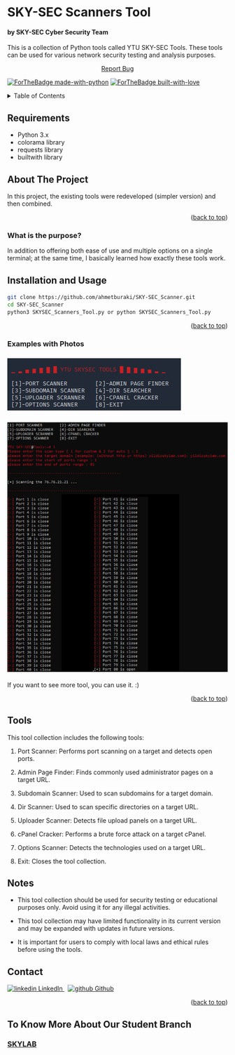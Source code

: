 <a name="readme-top"></a>

# SKY-SEC Scanners Tool
#### by SKY-SEC Cyber Security Team 

This is a collection of Python tools called YTU SKY-SEC Tools. These tools can be used for various network security testing and analysis purposes.

<div align="center">
    <p align="center">
        <a href="mailto:ahmetimalf2@gmail.com">Report Bug</a>
    </p>
</div>

[![ForTheBadge made-with-python](http://ForTheBadge.com/images/badges/made-with-python.svg)](https://www.python.org/)
[![ForTheBadge built-with-love](http://ForTheBadge.com/images/badges/built-with-love.svg)](https://GitHub.com/ahmetburaki/)

<details>
  <summary>Table of Contents</summary>
  <ol>
    <li>
      <a href="#about-the-project">About The Project</a>
      <ul>
        <li><a href="what-is-the-purpose">What Is The Purpose?</a></li>
      </ul>
    </li>
    <li>
      <a href="#usage">Usage</a>
      <ul>
        <li><a href="how-can-i-run-this-tool">How Can I Run This Tool?</a></li>
      </ul>
      <ul>
        <li><a href="examples-with-photos">Examples with Photos</a></li>
      </ul>
    </li> 
    <li><a href="#contact">Contact</a></li>
    <li><a href="#to-know-more-about-us">To Know More About Us</a></li>    
  </ol>
</details>

## Requirements

- Python 3.x
- colorama library
- requests library
- builtwith library

## About The Project

In this project, the existing tools were redeveloped (simpler version) and then combined.

<p align="right">(<a href="#readme-top">back to top</a>)</p>

### What is the purpose?
In addition to offering both ease of use and multiple options on a single terminal; at the same time, I basically learned how exactly these tools work.

## Installation and Usage 

```bash 
git clone https://github.com/ahmetburaki/SKY-SEC_Scanner.git
cd SKY-SEC_Scanner
python3 SKYSEC_Scanners_Tool.py or python SKYSEC_Scanners_Tool.py
```
<p align="right">(<a href="#readme-top">back to top</a>)</p>

### Examples with Photos

### ![mode_selection](https://github.com/ahmetburaki/SKY-SEC_Scanner/blob/main/Examples_with_Photos/mode_selection.png)

### ![port_scanner](https://github.com/ahmetburaki/SKY-SEC_Scanner/blob/main/Examples_with_Photos/port_scanner.png)

If you want to see more tool, you can use it. :)

<p align="right">(<a href="#readme-top">back to top</a>)</p>

## Tools

This tool collection includes the following tools:

1. Port Scanner: Performs port scanning on a target and detects open ports.

2. Admin Page Finder: Finds commonly used administrator pages on a target URL.

3. Subdomain Scanner: Used to scan subdomains for a target domain.

4. Dir Scanner: Used to scan specific directories on a target URL.

5. Uploader Scanner: Detects file upload panels on a target URL.

6. cPanel Cracker: Performs a brute force attack on a target cPanel.

7. Options Scanner: Detects the technologies used on a target URL.

8. Exit: Closes the tool collection.

## Notes

- This tool collection should be used for security testing or educational purposes only. Avoid using it for any illegal activities.

- This tool collection may have limited functionality in its current version and may be expanded with updates in future versions.

- It is important for users to comply with local laws and ethical rules before using the tools.

## Contact
<p>
  <a href="https://www.linkedin.com/in/ahmetburakimal" rel="nofollow noreferrer">
    <img src="https://i.stack.imgur.com/gVE0j.png" alt="linkedin"> LinkedIn
  </a> &nbsp; 
  <a href="https://github.com/ahmetburaki/" rel="nofollow noreferrer">
    <img src="https://i.stack.imgur.com/tskMh.png" alt="github"> Github
  </a>
</p>

<p align="right">(<a href="#readme-top">back to top</a>)</p>

## To Know More About Our Student Branch 
### [SKYLAB](http://yildizskylab.com/ "SKY LAB Homepage")
